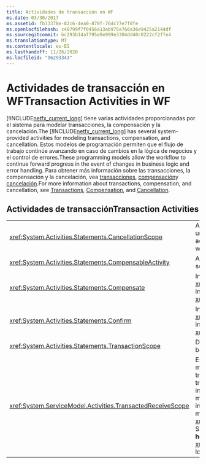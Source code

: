 ```yaml
---
title: Actividades de transacción en WF
ms.date: 03/30/2017
ms.assetid: fb33378e-82c6-4ea0-870f-76dc77e7f0fe
ms.openlocfilehash: c40799f7f0456a13ab975a766a36e9425a2144df
ms.sourcegitcommit: bc293b14af795e0e999e3304dd40c0222cf2ffe4
ms.translationtype: MT
ms.contentlocale: es-ES
ms.lasthandoff: 11/26/2020
ms.locfileid: "96293343"
---
```

# <a name="transaction-activities-in-wf"></a><span data-ttu-id="820bb-102">Actividades de transacción en WF</span><span class="sxs-lookup"><span data-stu-id="820bb-102">Transaction Activities in WF</span></span>

<span data-ttu-id="820bb-103">[!INCLUDE[netfx_current_long](../../../includes/netfx-current-long-md.md)] tiene varias actividades proporcionadas por el sistema para modelar transacciones, la compensación y la cancelación.</span><span class="sxs-lookup"><span data-stu-id="820bb-103">The [!INCLUDE[netfx_current_long](../../../includes/netfx-current-long-md.md)] has several system-provided activities for modeling transactions, compensation, and cancellation.</span></span> <span data-ttu-id="820bb-104">Estos modelos de programación permiten que el flujo de trabajo continúe avanzando en caso de cambios en la lógica de negocios y el control de errores.</span><span class="sxs-lookup"><span data-stu-id="820bb-104">These programming models allow the workflow to continue forward progress in the event of changes in business logic and error handling.</span></span> <span data-ttu-id="820bb-105">Para obtener más información sobre las transacciones, la compensación y la cancelación, vea [transacciones](workflow-transactions.md), [compensación](compensation.md)y [cancelación](modeling-cancellation-behavior-in-workflows.md).</span><span class="sxs-lookup"><span data-stu-id="820bb-105">For more information about transactions, compensation, and cancellation, see [Transactions](workflow-transactions.md), [Compensation](compensation.md), and [Cancellation](modeling-cancellation-behavior-in-workflows.md).</span></span>  
  
## <a name="transaction-activities"></a><span data-ttu-id="820bb-106">Actividades de transacción</span><span class="sxs-lookup"><span data-stu-id="820bb-106">Transaction Activities</span></span>  
  
|||  
|-|-|  
|<xref:System.Activities.Statements.CancellationScope>|<span data-ttu-id="820bb-107">Asocia la lógica de cancelación, en forma de una actividad, con una ruta principal de ejecución, también expresada como una actividad.</span><span class="sxs-lookup"><span data-stu-id="820bb-107">Associates cancellation logic, in the form of an activity, with a main path of execution, also expressed as an activity.</span></span>|  
|<xref:System.Activities.Statements.CompensableActivity>|<span data-ttu-id="820bb-108">Admite la compensación de las actividades secundarias.</span><span class="sxs-lookup"><span data-stu-id="820bb-108">Supports compensation of its child activities.</span></span>|  
|<xref:System.Activities.Statements.Compensate>|<span data-ttu-id="820bb-109">Invoca explícitamente el controlador de compensación de <xref:System.Activities.Statements.CompensableActivity>.</span><span class="sxs-lookup"><span data-stu-id="820bb-109">Explicitly invokes the compensation handler of a <xref:System.Activities.Statements.CompensableActivity>.</span></span>|  
|<xref:System.Activities.Statements.Confirm>|<span data-ttu-id="820bb-110">Invoca explícitamente el controlador de confirmación de <xref:System.Activities.Statements.CompensableActivity>.</span><span class="sxs-lookup"><span data-stu-id="820bb-110">Explicitly invokes the confirmation handler of a <xref:System.Activities.Statements.CompensableActivity>.</span></span>|  
|<xref:System.Activities.Statements.TransactionScope>|<span data-ttu-id="820bb-111">Demarca el límite de una transacción.</span><span class="sxs-lookup"><span data-stu-id="820bb-111">Demarcates a transaction boundary.</span></span>|  
|<xref:System.ServiceModel.Activities.TransactedReceiveScope>|<span data-ttu-id="820bb-112">Establece el ámbito de duración de una transacción que se inicia mediante un mensaje recibido.</span><span class="sxs-lookup"><span data-stu-id="820bb-112">Scopes the lifetime of a transaction that is initiated by a received message.</span></span> <span data-ttu-id="820bb-113">La transacción puede fluir en el flujo de trabajo del mensaje de inicio o la puede crear el distribuidor cuando se recibe el mensaje.</span><span class="sxs-lookup"><span data-stu-id="820bb-113">The transaction may be flowed into the workflow on the initiating message, or created by the dispatcher when the message is received.</span></span> <span data-ttu-id="820bb-114">**Nota:**  <xref:System.ServiceModel.Activities.TransactedReceiveScope> Se encuentra en la sección **Mensajería** del cuadro de **herramientas**.</span><span class="sxs-lookup"><span data-stu-id="820bb-114">**Note:**  The <xref:System.ServiceModel.Activities.TransactedReceiveScope> is located in the **Messaging** section of the **Toolbox**.</span></span>|
